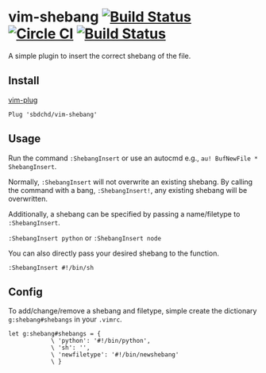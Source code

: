 # vim-shebang [![Build Status](https://travis-ci.org/sbdchd/vim-shebang.svg?branch=master)](https://travis-ci.org/sbdchd/vim-shebang) [![Circle CI](https://circleci.com/gh/sbdchd/vim-shebang.svg?style=svg)](https://circleci.com/gh/sbdchd/vim-shebang) [![Build Status](https://drone.io/github.com/sbdchd/vim-shebang/status.png)](https://drone.io/github.com/sbdchd/vim-shebang/latest)

A simple plugin to insert the correct shebang of the file.

## Install

[vim-plug](https://github.com/junegunn/vim-plug)

```viml
Plug 'sbdchd/vim-shebang'
```

## Usage

Run the command `:ShebangInsert` or use an autocmd e.g., `au! BufNewFile * ShebangInsert`.

Normally, `:ShebangInsert` will not overwrite an existing shebang.
By calling the command with a bang, `:ShebangInsert!`, any existing shebang
will be overwritten.

Additionally, a shebang can be specified by passing a name/filetype to `:ShebangInsert`.

`:ShebangInsert python` or `:ShebangInsert node`

You can also directly pass your desired shebang to the function.

`:ShebangInsert #!/bin/sh`

## Config

To add/change/remove a shebang and filetype, simple create the dictionary `g:shebang#shebangs`
in your `.vimrc`.

```viml
let g:shebang#shebangs = {
            \ 'python': '#!/bin/python',
            \ 'sh': '',
            \ 'newfiletype': '#!/bin/newshebang'
            \ }
```
